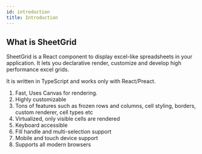```yaml
---
id: introduction
title: Introduction
---
```


## What is SheetGrid

SheetGrid is a React component to display excel-like spreadsheets in your application. It lets you declarative render, customize and develop high performance excel grids.

It is written in TypeScript and works only with React/Preact.

1. Fast, Uses Canvas for rendering.
1. Highly customizable
1. Tons of features such as frozen rows and columns, cell styling, borders, custom renderer, cell types etc
1. Virtualized, only visible cells are rendered
1. Keyboard accessible
1. Fill handle and multi-selection support
1. Mobile and touch device support
1. Supports all modern browsers


